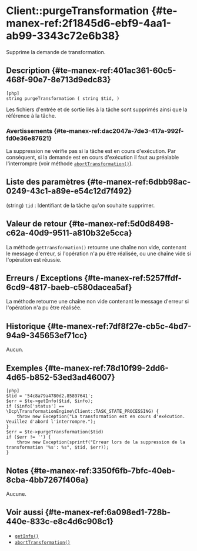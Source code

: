 # Client::purgeTransformation {#te-manex-ref:2f1845d6-ebf9-4aa1-ab99-3343c72e6b38}

<div class="short-description">
Supprime la demande de transformation.
</div>

## Description {#te-manex-ref:401ac361-60c5-468f-90e7-8e713d9edc83}

    [php]
    string purgeTransformation ( string $tid, )

Les fichiers d'entrée et de sortie liés à la tâche sont supprimés ainsi que la
référence à la tâche.

### Avertissements {#te-manex-ref:dac2047a-7de3-417a-992f-fd0e36e87621}

La suppression ne vérifie pas si la tâche est en cours d'exécution. Par
conséquent, si la demande est en cours d'exécution il faut au préalable
l'interrompre (voir méthode
[`abortTransformation()`][Client::abortTransformation]).

## Liste des paramètres {#te-manex-ref:6dbb98ac-0249-43c1-a89e-e54c12d7f492}

(string) `tid`
:   Identifiant de la tâche qu'on souhaite supprimer.

## Valeur de retour {#te-manex-ref:5d0d8498-c62a-40d9-9511-a810b32e5cca}

La méthode `getTransformation()` retourne une chaîne non vide, contenant le
message d'erreur, si l'opération n'a pu être réalisée, ou une chaîne vide si
l'opération est réussie.

## Erreurs / Exceptions {#te-manex-ref:5257ffdf-6cd9-4817-baeb-c580dacea5af}

La méthode retourne une chaîne non vide contenant le message d'erreur si
l'opération n'a pu être réalisée.

## Historique {#te-manex-ref:7df8f27e-cb5c-4bd7-94a9-345653ef71cc}

Aucun.

## Exemples {#te-manex-ref:78d10f99-2dd6-4d65-b852-53ed3ad46007}

    [php]
    $tid = '54c8a79a4780d2.85897641';
    $err = $te->getInfo($tid, $info);
    if ($info['status'] == \Dcp\TransformationEngine\Client::TASK_STATE_PROCESSING) {
        throw new Exception("La transformation est en cours d'exécution. Veuillez d'abord l'interrompre.");
    }
    $err = $te->purgeTransformation($tid)
    if ($err != '') {
        throw new Exception(sprintf("Erreur lors de la suppression de la transformation '%s': %s", $tid, $err));
    }

## Notes {#te-manex-ref:3350f6fb-7bfc-40eb-8cba-4bb7267f406a}

Aucune.

## Voir aussi {#te-manex-ref:6a098ed1-728b-440e-833c-e8c4d6c908c1}

- [`getInfo()`][Client::getInfo]
- [`abortTransformation()`][Client::abortTransformation]

<!-- links -->
[Client::getInfo]: #te-manex-ref:b46f0d87-2f97-4455-8e63-5defa94d8857
[Client::abortTransformation]: #te-manex-ref:3786b240-ab1b-4f6f-9993-eafc95a9eed6a
